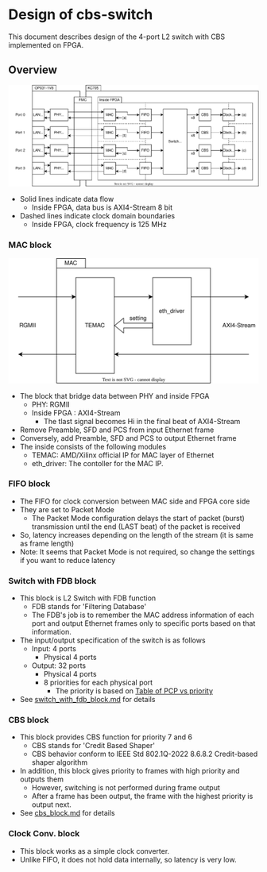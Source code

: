 # Design of cbs-switch

This document describes design of the 4-port L2 switch with CBS implemented on FPGA.

## Overview

![overview](./img/overwiew_cbs-switch.drawio.svg)

- Solid lines indicate data flow
  - Inside FPGA, data bus is AXI4-Stream 8 bit
- Dashed lines indicate clock domain boundaries
  - Inside FPGA, clock frequency is 125 MHz

### MAC block

![mac_block](./img/mac_block.drawio.svg)

- The block that bridge data between PHY and inside FPGA
  - PHY: RGMII
  - Inside FPGA : AXI4-Stream
    - The tlast signal becomes Hi in the final beat of AXI4-Stream
- Remove Preamble, SFD and PCS from input Ethernet frame
- Conversely, add Preamble, SFD and PCS to output Ethernet frame
- The inside consists of the following modules
  - TEMAC: AMD/Xilinx official IP for MAC layer of Ethernet
  - eth_driver: The contoller for the MAC IP.

### FIFO block

- The FIFO for clock conversion between MAC side and FPGA core side
- They are set to Packet Mode
  - The Packet Mode configuration delays the start of packet (burst) transmission until the end (LAST beat) of the packet is received
- So, latency increases depending on the length of the stream (it is same as frame length)
- Note: It seems that Packet Mode is not required, so change the settings if you want to reduce latency

### Switch with FDB block

- This block is L2 Switch with FDB function
  - FDB stands for 'Filtering Database'
  - The FDB's job is to remember the MAC address information of each port and output Ethernet frames only to specific ports based on that information.
- The input/output specification of the switch is as follows
  - Input: 4 ports
    - Physical 4 ports
  - Output: 32 ports
    - Physical 4 ports
    - 8 priorities for each physical port
      - The priority is based on [Table of PCP vs priority](./specification.md#Table-of-PCP-vs-priority)
- See [switch_with_fdb_block.md](./blocks/switch_with_fdb_block.md) for details

### CBS block

- This block provides CBS function for priority 7 and 6
  - CBS stands for 'Credit Based Shaper'
  - CBS behavior conform to IEEE Std 802.1Q-2022 8.6.8.2 Credit-based shaper algorithm
- In addition, this block gives priority to frames with high priority and outputs them
  - However, switching is not performed during frame output
  - After a frame has been output, the frame with the highest priority is output next.
- See [cbs_block.md](./blocks/cbs_block.md) for details

### Clock Conv. block

- This block works as a simple clock converter.
- Unlike FIFO, it does not hold data internally, so latency is very low.

